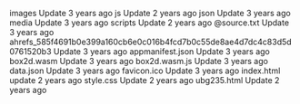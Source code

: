 images
Update
3 years ago
js
Update
2 years ago
json
Update
3 years ago
media
Update
3 years ago
scripts
Update
2 years ago
@source.txt
Update
3 years ago
ahrefs_585f4691b0e399a160cb6e0c016b4fcd7b0c55de8ae4d7dc4c83d5d0761520b3
Update
3 years ago
appmanifest.json
Update
3 years ago
box2d.wasm
Update
3 years ago
box2d.wasm.js
Update
3 years ago
data.json
Update
3 years ago
favicon.ico
Update
3 years ago
index.html
update
2 years ago
style.css
Update
2 years ago
ubg235.html
Update
2 years ago
